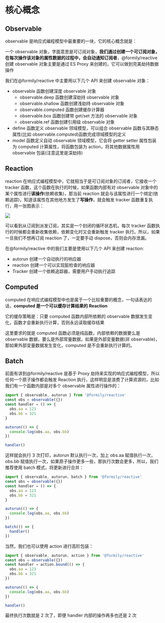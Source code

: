 # 核心概念

## Observable

observable 是响应式编程模型中最重要的一块，它的核心概念就是：

一个 observable 对象，字面意思是可订阅对象，**我们通过创建一个可订阅对象，在每次操作该对象的属性数据的过程中，会自动通知订阅者**，@formily/reactive 创建 observable 对象主要是通过 ES Proxy 来创建的，它可以做到完美劫持数据操作

我们在@formily/reactive 中主要用以下几个 API 来创建 observable 对象：

- observable 函数创建深度 observable 对象
  - observable.deep 函数创建深劫持 observable 对象
  - observable.shallow 函数创建浅劫持 observable 对象
  - observable.computed 函数创建缓存计算器
  - observable.box 函数创建带 get/set 方法的 observable 对象
  - observable.ref 函数创建引用级 observable 对象
- define 函数定义 observable 领域模型，可以组合 observable 函数与其静态属性(比如 observable.computed)函数完成领域模型的定义
- model 函数定义自动 observable 领域模型，它会将 getter setter 属性包装为 computed 计算属性，将函数包装为 action，将其他数据属性用 observable 包装(注意这里是深劫持)

## Reaction

reaction 在响应式编程模型中，它就相当于是可订阅对象的订阅者，它接收一个 tracker 函数，这个函数在执行的时候，如果函数内部有对 observable 对象中的某个属性进行**读操作**(依赖收集)，那当前 reaction 就会与该属性进行一个绑定(依赖追踪)，知道该属性在其他地方发生了**写操作**，就会触发 tracker 函数重复执行，用一张图表示：

![](https://img.alicdn.com/imgextra/i4/O1CN01DQMGUL22mFICDsKfY_!!6000000007162-2-tps-1234-614.png)

可以看到从订阅到派发订阅，其实是一个封闭的循环状态机，每次 tracker 函数执行的时候都会重新收集依赖，依赖变化时又会重新触发 tracker 执行。所以，如果一旦我们不想再订阅 reaction 了，一定要手动 dispose，否则会内存泄漏。

在@formily/reactive 中的我们主要是使用以下几个 API 来创建 reaction:

- autorun 创建一个自动执行的响应器
- reaction 创建一个可以实现脏检查的响应器
- Tracker 创建一个依赖追踪器，需要用户手动执行追踪

## Computed

computed 在响应式编程模型中也是属于一个比较重要的概念，一句话表达的话，**computed 是一个可以缓存计算结果的 Reaction**

它的缓存策略是：只要 computed 函数内部所依赖的 observable 数据发生变化，函数才会重新执行计算，否则永远读取缓存结果

这里要求的就是 computed 函数必须是纯函数，内部依赖的数据要么是 observable 数据，要么是外部常量数据，如果是外部变量数据(非 observable)，那如果外部变量数据发生变化，computed 是不会重新执行计算的。

## Batch

前面有讲到@formily/reactive 是基于 Proxy 劫持来实现的响应式编程模型，所以任何一个原子操作都会触发 Reaction 执行，这样明显是浪费了计算资源的，比如我们有一个函数内部是对多个 observable 属性进行操作的：

```ts
import { observable, autorun } from '@formily/reactive'
const obs = observable({})
const handler = () => {
  obs.aa = 123
  obs.bb = 321
}

autorun(() => {
  console.log(obs.aa, obs.bb)
})

handler()
```

这样就会执行 3 次打印，autorun 默认执行一次，加上 obs.aa 赋值执行一次，obs.bb 赋值执行一次，如果原子操作更多一些，那执行次数会更多，所以，我们推荐使用 batch 模式，将更新进行合并：

```ts
import { observable, autorun, batch } from '@formily/reactive'
const obs = observable({})
const handler = () => {
  obs.aa = 123
  obs.bb = 321
}

autorun(() => {
  console.log(obs.aa, obs.bb)
})

batch(() => {
  handler()
})
```

当然，我们也可以使用 action 进行高阶包装：

```ts
import { observable, autorun, action } from '@formily/reactive'
const obs = observable({})
const handler = action.bound(() => {
  obs.aa = 123
  obs.bb = 321
})

autorun(() => {
  console.log(obs.aa, obs.bb)
})

handler()
```

最终执行次数就是 2 次了，即便 handler 内部的操作再多也还是 2 次
